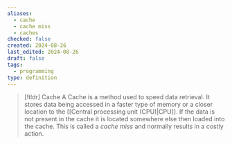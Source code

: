 ```yaml
---
aliases:
  - cache
  - cache miss
  - caches
checked: false
created: 2024-08-26
last_edited: 2024-08-26
draft: false
tags:
  - programming
type: definition
---
```

>[!tldr] Cache
>A Cache is a method used to speed data retrieval. It stores data being accessed in a faster type of memory or a closer location to the [[Central processing unit (CPU)|CPU]]. If the data is not present in the cache it is located somewhere else then loaded into the cache. This is called a *cache miss* and normally results in a costly action.

